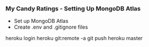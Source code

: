 ### My Candy Ratings - Setting Up MongoDB Atlas

* Set up MongoDB Atlas
* Create .env and .gitignore files

heroku login
heroku git:remote -a <name of project>
git push heroku master
